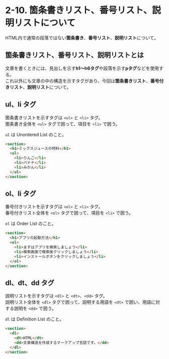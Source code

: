 # 2-10. 箇条書きリスト、番号リスト、説明リストについて

HTML内で通常の段落ではない**箇条書き**、**番号リスト**、**説明リスト**について。

## 箇条書きリスト、番号リスト、説明リストとは

文章を書くときには、見出しを示す**h1〜h6タグ**や段落を示す**pタグ**などを使用する。  
これ以外にも文章の中の構造を示すタグがあり、今回は**箇条書きリスト**、**番号付きリスト**、**説明リスト**について。

## ul、li タグ

箇条書きリストを示すタグは `<ul>` と `<li>` タグ。  
箇条書き全体を `<ul>` タグで囲って、項目を `<li>` で囲う。

`ul` は Unordered List のこと。

```html
<section>
  <h1>ミックスジュースの材料</h1>
  <ul>
    <li>りんご</li>
    <li>バナナ</li>
    <li>みかん</li>
  </ul>
</section>
```

## ol、li タグ

番号付きリストを示すタグは `<ol>` と `<li>` タグ。  
番号付きリスト全体を `<ol>` タグで囲って、項目を `<li>` で囲う。

`ol` は Order List のこと。

```html
<section>
  <h1>アプリの起動方法</h1>
  <ol>
    <li>まずはアプリを検索しましょう</li>
    <li>検索画面で検索後クリックしましょう</li>
    <li>インストールボタンをクリックしましょう</li>
  </ol>
</section>
```

## dl、dt、dd タグ

説明リストを示すタグは `<dl>` と `<dt>`、`<dd>` タグ。  
説明リスト全体を `<dl>` タグで囲って、説明する用語を `<dt>` で囲い、用語に対する説明を `<dd>` で囲う。

`dl` は Definition List のこと。

```html
<section>
  <dl>
    <dt>HTML</dt>
    <dd>文章構造を作成するマークアップ言語です。</dd>
  </dl>
</section>
```